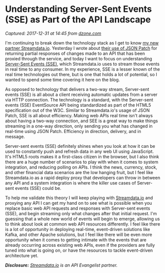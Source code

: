 # Understanding Server-Sent Events (SSE) as Part of the API Landscape

_Captured: 2017-12-31 at 14:45 from [dzone.com](https://dzone.com/articles/understanding-server-sent-events-sse-as-part-of-th?edition=347146&utm_source=Daily%20Digest&utm_medium=email&utm_campaign=Daily%20Digest%202017-12-30)_

I'm continuing to break down the technology stack as I get to know [my new partner Streamdata.io](http://streamdata.io). Yesterday I wrote about [their use of JSON Patch](http://apievangelist.com/2017/12/19/javascript-object-notation-json-patch/) for returning partial responses of changes made to an API that has been proxied through the service, and today I want to focus on understanding [Server-Sent Events (SSE)](https://en.wikipedia.org/wiki/Server-sent_events), which Streamdata.io uses to stream those events in real time to any consumer. In my experience, SSE is a lesser known of the real time technologies out there, but is one that holds a lot of potential, so I wanted to spend some time covering it here on the blog.

As opposed to technology that delivers a two-way stream, Server-sent events (SSE) is all about a client receiving automatic updates from a server via HTTP connection. The technology is a standard, with the Server-sent events (SSE) EventSource API being standardized as part of the HTML5 specification out of the W3C. Similar to Streamdata.io's usage of JSON Patch, SSE is all about efficiency. Making web APIs real time isn't always about having a two-way connection, and SEE is a great way to make things streaming in a one-way direction, only sending you what has changed in real-time using JSON Patch. Efficiency in direction, delivery, and in message.

Server-sent events (SSE) definitely shines when you look at how it can be used to constantly push and refresh data in any web UI using JavaScript. It's HTML5 roots makes it a first-class citizen in the browser, but I also think there are a huge number of scenarios to play with when it comes to system integration, and reducing polling on APIs. I think the news, currency, stock, and other financial data scenarios are the low hanging fruit, but I feel like Streamdata.io as a rapid deploy proxy that developers can throw in between any API and a system integration is where the killer use cases of Server-sent events (SSE) could be.

To help me validate this theory I will keep playing with [Streamdata.io](http://streamdata.io) and proxying any API I can get my hand on to see what is possible when you replace basic web API requests and responses with Server-sent events (SSE), and begin streaming only what changes after that initial request. I'm guessing that a whole new world of events will begin to emerge, allowing us to think about look at common web API resources differently. I feel like there is a lot of opportunity in deploying real-time, event-driven solutions like Kafka, and other Apache solutions, but I feel like there will be even more opportunity when it comes to getting intimate with the events that are already occurring across existing web APIs, even if the providers are fully tuned into what is going on, or have the resources to tackle event-driven architecture yet.

_**Disclosure:** [Streamdata.io](http://streamdata.io) is an API Evangelist partner._
